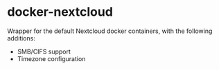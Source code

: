 # docker-nextcloud
Wrapper for the default Nextcloud docker containers, with the following additions:
- SMB/CIFS support
- Timezone configuration
